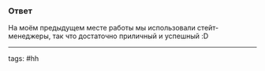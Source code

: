 ### Ответ

На моём предыдущем месте работы мы использовали стейт-менеджеры, так что достаточно приличный и успешный :D

___
tags: #hh
